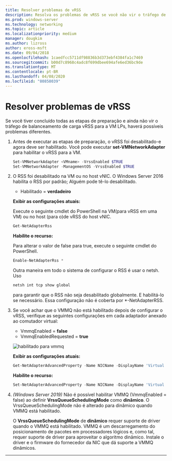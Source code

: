 ```yaml
---
title: Resolver problemas de vRSS
description: Resolva os problemas de vRSS se você não vir o tráfego de balanceamento de carga vRSS para a VM LPs.
ms.prod: windows-server
ms.technology: networking
ms.topic: article
ms.localizationpriority: medium
manager: dougkim
ms.author: lizross
author: eross-msft
ms.date: 09/04/2018
ms.openlocfilehash: 1caedfcc5711df98836b3d373ebf4384fa1c7469
ms.sourcegitcommit: b00d7c8968c4adc8f699dbee694afe6ed36bc9de
ms.translationtype: MT
ms.contentlocale: pt-BR
ms.lasthandoff: 04/08/2020
ms.locfileid: "80858039"
---
```

# <a name="resolve-vrss-issues"></a>Resolver problemas de vRSS

Se você tiver concluído todas as etapas de preparação e ainda não vir o tráfego de balanceamento de carga vRSS para a VM LPs, haverá possíveis problemas diferentes.

1. Antes de executar as etapas de preparação, o vRSS foi desabilitado-e agora deve ser habilitado. Você pode executar **set-VMNetworkAdapter** para habilitar o vRSS para a VM.

   ```PowerShell
   Set-VMNetworkAdapter <VMname> -VrssEnabled $TRUE
   Set-VMNetworkAdapter -ManagementOS -VrssEnabled $TRUE
   ```

2. O RSS foi desabilitado na VM ou no host vNIC. O Windows Server 2016 habilita o RSS por padrão; Alguém pode tê-lo desabilitado. 

   - Habilitado = **verdadeiro**

   **Exibir as configurações atuais:** 

   Execute o seguinte cmdlet do PowerShell na VM\(para vRSS em uma VM\) ou no host \(para o\)de vRSS do host vNIC.

   ```PowerShell
   Get-NetAdapterRss
   ```

   **Habilite o recurso:** 

   Para alterar o valor de false para true, execute o seguinte cmdlet do PowerShell.

   ```PowerShell
   Enable-NetAdapterRss *
   ```
   
   Outra maneira em todo o sistema de configurar o RSS é usar o netsh. Uso 
   
    ```cmd
   netsh int tcp show global
   ```
   
   para garantir que o RSS não seja desabilitado globalmente. E habilitá-lo se necessário. Essa configuração não é coberta por *-NetAdapterRSS.

3. Se você achar que o VMMQ não está habilitado depois de configurar o vRSS, verifique as seguintes configurações em cada adaptador anexado ao comutador virtual:

   - VmmqEnabled = **false**
   - VmmqEnabledRequested = **true**

   ![habilitado para vmmq](../../media/vmmq-enabled.png)

   **Exibir as configurações atuais:** 

   ```PowerShell
   Get-NetAdapterAdvancedProperty -Name NICName -DisplayName 'Virtual Switch RSS'
   ```

   **Habilite o recurso:** 

   ```PowerShell
   Set-NetAdapterAdvancedProperty -Name NICName -DisplayName 'Virtual Switch RSS' -DisplayValue Enabled”
   ```
 
4. _(Windows Server 2019)_ Não é possível habilitar VMMQ (VmmqEnabled = false) ao definir **VrssQueueSchedulingMode** como **dinâmico**. O VrssQueueSchedulingMode não é alterado para dinâmico quando VMMQ está habilitado.<p>O **VrssQueueSchedulingMode** de **dinâmico** requer suporte de driver quando o VMMQ está habilitado.  VMMQ é um descarregamento do posicionamento de pacotes em processadores lógicos e, como tal, requer suporte de driver para aproveitar o algoritmo dinâmico.  Instale o driver e o firmware do fornecedor da NIC que dá suporte a VMMQ dinâmicos.



---
